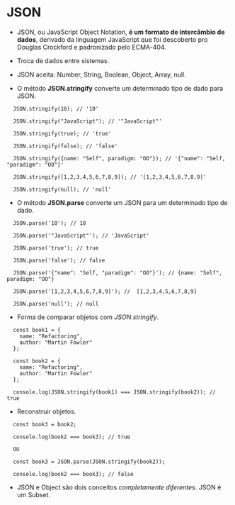 # JSON

- JSON, ou JavaScript Object Notation, **é um formato de intercâmbio de dados**, derivado da linguagem JavaScript que foi descoberto pro Douglas Crockford e padronizado pelo ECMA-404. 
- Troca de dados entre sistemas.

- JSON aceita: Number, String, Boolean, Object, Array, null.

- O método **JSON.stringify** converte um determinado tipo de dado para JSON.

```
  JSON.stringify(10); // '10'
  
  JSON.stringify("JavaScript"); // '"JavaScript"'
  
  JSON.stringify(true); // 'true'
  
  JSON.stringify(false); // 'false'
  
  JSON.stringify({name: "Self", paradigm: "OO"}); // '{"name": "Self, "paradigm": "OO"}'

  JSON.stringify([1,2,3,4,5,6,7,8,9]); // '[1,2,3,4,5,6,7,8,9]'
  
  JSON.stringify(null); // 'null'
```

- O método **JSON.parse** converte um JSON para um determinado tipo de dado. 
```
  JSON.parse('10'); // 10 
  
  JSON.parse('"JavaScript"'); // 'JavaScript'
  
  JSON.parse('true'); // true
  
  JSON.parse('false'); // false 
  
  JSON.parse('{"name": "Self, "paradigm": "OO"}'); // {name: "Self", paradigm: "OO"}
  
  JSON.parse('[1,2,3,4,5,6,7,8,9]'); //  [1,2,3,4,5,6,7,8,9]
  
  JSON.parse('null'); // null 
```

- Forma de comparar objetos com *JSON.stringify*. 

```
  const book1 = {
    name: "Refactoring",
    author: "Martin Fowler"
  };
  
  const book2 = {
    name: "Refactoring",
    author: "Martin Fowler"
  };
  
  console.log(JSON.stringify(book1) === JSON.stringify(book2)); // true
```

- Reconstruir objetos.

```
  const book3 = book2;
  
  console.log(book2 === book3); // true

  OU 

  const book3 = JSON.parse(JSON.stringify(book2));
  
  console.log(book2 === book3); // false
```

- JSON e Object são dois conceitos *completamente diferentes*. JSON é um Subset.